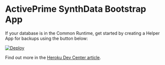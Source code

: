 # ActivePrime SynthData Bootstrap App


If your database is in the Common Runtime, get started by creating a Helper App for backups using the button below:

[![Deploy](https://www.herokucdn.com/deploy/button.svg)](https://www.heroku.com/deploy/?template=https://github.com/activeprime/apsynth#df23-demo)

Find out more in the [Heroku Dev Center article](https://devcenter.heroku.com/articles/activeprime-synthdata).
